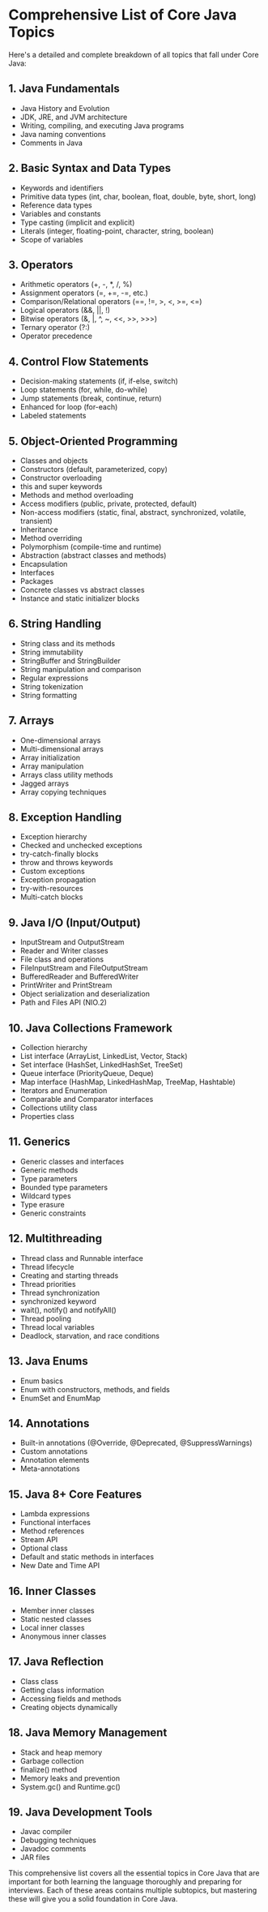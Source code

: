 # Comprehensive List of Core Java Topics

Here's a detailed and complete breakdown of all topics that fall under Core Java:

## 1. Java Fundamentals
- Java History and Evolution
- JDK, JRE, and JVM architecture
- Writing, compiling, and executing Java programs
- Java naming conventions
- Comments in Java

## 2. Basic Syntax and Data Types
- Keywords and identifiers
- Primitive data types (int, char, boolean, float, double, byte, short, long)
- Reference data types
- Variables and constants
- Type casting (implicit and explicit)
- Literals (integer, floating-point, character, string, boolean)
- Scope of variables

## 3. Operators
- Arithmetic operators (+, -, *, /, %)
- Assignment operators (=, +=, -=, etc.)
- Comparison/Relational operators (==, !=, >, <, >=, <=)
- Logical operators (&&, ||, !)
- Bitwise operators (&, |, ^, ~, <<, >>, >>>)
- Ternary operator (?:)
- Operator precedence

## 4. Control Flow Statements
- Decision-making statements (if, if-else, switch)
- Loop statements (for, while, do-while)
- Jump statements (break, continue, return)
- Enhanced for loop (for-each)
- Labeled statements

## 5. Object-Oriented Programming
- Classes and objects
- Constructors (default, parameterized, copy)
- Constructor overloading
- this and super keywords
- Methods and method overloading
- Access modifiers (public, private, protected, default)
- Non-access modifiers (static, final, abstract, synchronized, volatile, transient)
- Inheritance
- Method overriding
- Polymorphism (compile-time and runtime)
- Abstraction (abstract classes and methods)
- Encapsulation
- Interfaces
- Packages
- Concrete classes vs abstract classes
- Instance and static initializer blocks

## 6. String Handling
- String class and its methods
- String immutability
- StringBuffer and StringBuilder
- String manipulation and comparison
- Regular expressions
- String tokenization
- String formatting

## 7. Arrays
- One-dimensional arrays
- Multi-dimensional arrays
- Array initialization
- Array manipulation
- Arrays class utility methods
- Jagged arrays
- Array copying techniques

## 8. Exception Handling
- Exception hierarchy
- Checked and unchecked exceptions
- try-catch-finally blocks
- throw and throws keywords
- Custom exceptions
- Exception propagation
- try-with-resources
- Multi-catch blocks

## 9. Java I/O (Input/Output)
- InputStream and OutputStream
- Reader and Writer classes
- File class and operations
- FileInputStream and FileOutputStream
- BufferedReader and BufferedWriter
- PrintWriter and PrintStream
- Object serialization and deserialization
- Path and Files API (NIO.2)

## 10. Java Collections Framework
- Collection hierarchy
- List interface (ArrayList, LinkedList, Vector, Stack)
- Set interface (HashSet, LinkedHashSet, TreeSet)
- Queue interface (PriorityQueue, Deque)
- Map interface (HashMap, LinkedHashMap, TreeMap, Hashtable)
- Iterators and Enumeration
- Comparable and Comparator interfaces
- Collections utility class
- Properties class

## 11. Generics
- Generic classes and interfaces
- Generic methods
- Type parameters
- Bounded type parameters
- Wildcard types
- Type erasure
- Generic constraints

## 12. Multithreading
- Thread class and Runnable interface
- Thread lifecycle
- Creating and starting threads
- Thread priorities
- Thread synchronization
- synchronized keyword
- wait(), notify() and notifyAll()
- Thread pooling
- Thread local variables
- Deadlock, starvation, and race conditions

## 13. Java Enums
- Enum basics
- Enum with constructors, methods, and fields
- EnumSet and EnumMap

## 14. Annotations
- Built-in annotations (@Override, @Deprecated, @SuppressWarnings)
- Custom annotations
- Annotation elements
- Meta-annotations

## 15. Java 8+ Core Features
- Lambda expressions
- Functional interfaces
- Method references
- Stream API
- Optional class
- Default and static methods in interfaces
- New Date and Time API

## 16. Inner Classes
- Member inner classes
- Static nested classes
- Local inner classes
- Anonymous inner classes

## 17. Java Reflection
- Class class
- Getting class information
- Accessing fields and methods
- Creating objects dynamically

## 18. Java Memory Management
- Stack and heap memory
- Garbage collection
- finalize() method
- Memory leaks and prevention
- System.gc() and Runtime.gc()

## 19. Java Development Tools
- Javac compiler
- Debugging techniques
- Javadoc comments
- JAR files

This comprehensive list covers all the essential topics in Core Java that are important for both learning the language thoroughly and preparing for interviews. Each of these areas contains multiple subtopics, but mastering these will give you a solid foundation in Core Java.